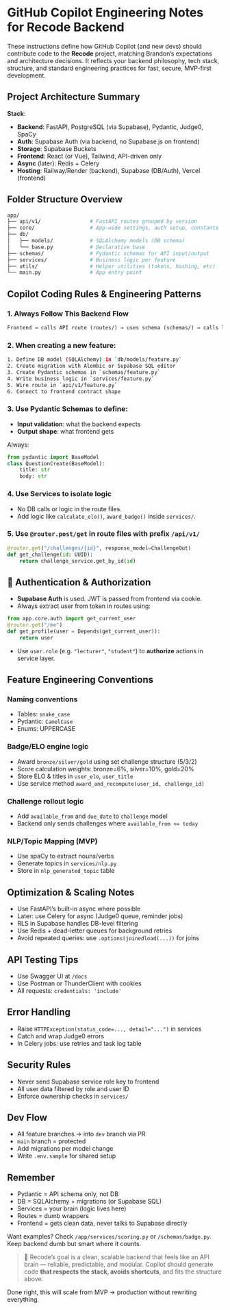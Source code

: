 # GitHub Copilot Engineering Notes for Recode Backend

These instructions define how GitHub Copilot (and new devs) should contribute code to the **Recode** project, matching Brandon’s expectations and architecture decisions. It reflects your backend philosophy, tech stack, structure, and standard engineering practices for fast, secure, MVP-first development.


## Project Architecture Summary

**Stack**:

- **Backend**: FastAPI, PostgreSQL (via Supabase), Pydantic, Judge0, SpaCy
- **Auth**: Supabase Auth (via backend, no Supabase.js on frontend)
- **Storage**: Supabase Buckets
- **Frontend**: React (or Vue), Tailwind, API-driven only
- **Async** (later): Redis + Celery
- **Hosting**: Railway/Render (backend), Supabase (DB/Auth), Vercel (frontend)

## Folder Structure Overview

```bash
app/
├── api/v1/                # FastAPI routes grouped by version
├── core/                  # App-wide settings, auth setup, constants
├── db/
│   ├── models/            # SQLAlchemy models (DB schema)
│   └── base.py            # Declarative base
├── schemas/               # Pydantic schemas for API input/output
├── services/              # Business logic per feature
├── utils/                 # Helper utilities (tokens, hashing, etc)
└── main.py                # App entry point
```

## Copilot Coding Rules & Engineering Patterns

### 1. Always Follow This Backend Flow

```txt
Frontend → calls API route (routes/) → uses schema (schemas/) → calls logic (services/) → talks to DB (models/) → returns response
```

### 2. When creating a new feature:

```bash
1. Define DB model (SQLAlchemy) in `db/models/feature.py`
2. Create migration with Alembic or Supabase SQL editor
3. Create Pydantic schemas in `schemas/feature.py`
4. Write business logic in `services/feature.py`
5. Wire route in `api/v1/feature.py`
6. Connect to frontend contract shape
```

### 3. Use Pydantic Schemas to define:

- **Input validation**: what the backend expects
- **Output shape**: what frontend gets

Always:

```python
from pydantic import BaseModel
class QuestionCreate(BaseModel):
    title: str
    body: str
```

### 4. Use Services to isolate logic

- No DB calls or logic in the route files.
- Add logic like `calculate_elo()`, `award_badge()` inside `services/`.

### 5. Use `@router.post/get` in route files with prefix `/api/v1/`

```python
@router.get("/challenges/{id}", response_model=ChallengeOut)
def get_challenge(id: UUID):
    return challenge_service.get_by_id(id)
```

## 🔐 Authentication & Authorization

- **Supabase Auth** is used. JWT is passed from frontend via cookie.
- Always extract user from token in routes using:

```python
from app.core.auth import get_current_user
@router.get("/me")
def get_profile(user = Depends(get_current_user)):
    return user
```

- Use `user.role` (e.g. `"lecturer"`, `"student"`) to **authorize** actions in service layer.

## Feature Engineering Conventions

### Naming conventions

- Tables: `snake_case`
- Pydantic: `CamelCase`
- Enums: UPPERCASE

### Badge/ELO engine logic

- Award `bronze/silver/gold` using set challenge structure (5/3/2)
- Score calculation weights: bronze=6%, silver=10%, gold=20%
- Store ELO & titles in `user_elo`, `user_title`
- Use service method `award_and_recompute(user_id, challenge_id)`

### Challenge rollout logic

- Add `available_from` and `due_date` to `challenge` model
- Backend only sends challenges where `available_from <= today`

### NLP/Topic Mapping (MVP)

- Use spaCy to extract nouns/verbs
- Generate topics in `services/nlp.py`
- Store in `nlp_generated_topic` table

## Optimization & Scaling Notes

- Use FastAPI’s built-in async where possible
- Later: use Celery for async (Judge0 queue, reminder jobs)
- RLS in Supabase handles DB-level filtering
- Use Redis + dead-letter queues for background retries
- Avoid repeated queries: use `.options(joinedload(...))` for joins

## API Testing Tips

- Use Swagger UI at `/docs`
- Use Postman or ThunderClient with cookies
- All requests: `credentials: 'include'`

## Error Handling

- Raise `HTTPException(status_code=..., detail="...")` in services
- Catch and wrap Judge0 errors
- In Celery jobs: use retries and task log table

## Security Rules

- Never send Supabase service role key to frontend
- All user data filtered by role and user ID
- Enforce ownership checks in `services/`

## Dev Flow

- All feature branches → into `dev` branch via PR
- `main` branch = protected
- Add migrations per model change
- Write `.env.sample` for shared setup

## Remember

- Pydantic = API schema only, not DB
- DB = SQLAlchemy + migrations (or Supabase SQL)
- Services = your brain (logic lives here)
- Routes = dumb wrappers
- Frontend = gets clean data, never talks to Supabase directly

Want examples? Check `/app/services/scoring.py` or `/schemas/badge.py`.
Keep backend dumb but smart where it counts.

> 🧠 Recode’s goal is a clean, scalable backend that feels like an API brain — reliable, predictable, and modular. Copilot should generate code **that respects the stack, avoids shortcuts**, and fits the structure above.

Done right, this will scale from MVP → production without rewriting everything.
